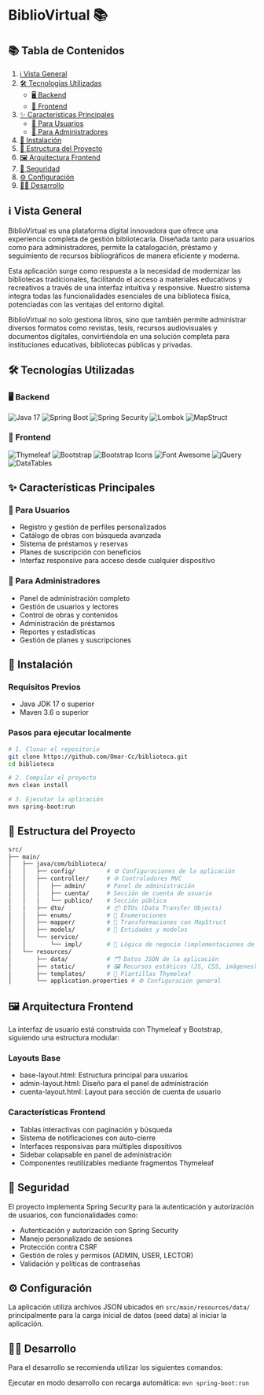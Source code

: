 # BiblioVirtual 📚

## 📚 Tabla de Contenidos
1. [ℹ️ Vista General](#vista-general)
2. [🛠️ Tecnologías Utilizadas](#-tecnologías-utilizadas)
   - [🖥️ Backend](#backend)
   - [🎨 Frontend](#frontend)
3. [✨ Características Principales](#-características-principales)
   - [👤 Para Usuarios](#para-usuarios)
   - [👑 Para Administradores](#para-administradores)
4. [🚀 Instalación](#-instalación)
5. [📁 Estructura del Proyecto](#-estructura-del-proyecto)
6. [🖼️ Arquitectura Frontend](#-arquitectura-frontend)
7. [🔐 Seguridad](#-seguridad)
8. [⚙️ Configuración](#configuración)
9. [👨‍💻 Desarrollo](#desarrollo)

## ℹ️ Vista General
BiblioVirtual es una plataforma digital innovadora que ofrece una experiencia completa de gestión bibliotecaria. Diseñada tanto para usuarios como para administradores, permite la catalogación, préstamo y seguimiento de recursos bibliográficos de manera eficiente y moderna.

Esta aplicación surge como respuesta a la necesidad de modernizar las bibliotecas tradicionales, facilitando el acceso a materiales educativos y recreativos a través de una interfaz intuitiva y responsive. Nuestro sistema integra todas las funcionalidades esenciales de una biblioteca física, potenciadas con las ventajas del entorno digital.

BiblioVirtual no solo gestiona libros, sino que también permite administrar diversos formatos como revistas, tesis, recursos audiovisuales y documentos digitales, convirtiéndola en una solución completa para instituciones educativas, bibliotecas públicas y privadas.

## 🛠️ Tecnologías Utilizadas
### 🖥️ Backend
![Java 17](https://img.shields.io/badge/Java-17-orange)
![Spring Boot](https://img.shields.io/badge/Spring%20Boot-3.4.5-green)
![Spring Security](https://img.shields.io/badge/Spring%20Security-Latest-green)
![Lombok](https://img.shields.io/badge/Lombok-Latest-blue)
![MapStruct](https://img.shields.io/badge/MapStruct-1.5.5.Final-blue)

### 🎨 Frontend
![Thymeleaf](https://img.shields.io/badge/Thymeleaf-Latest-green)
![Bootstrap](https://img.shields.io/badge/Bootstrap-5.3.5-purple)
![Bootstrap Icons](https://img.shields.io/badge/Bootstrap%20Icons-1.11.1-purple)
![Font Awesome](https://img.shields.io/badge/Font%20Awesome-6.5.2-blue)
![jQuery](https://img.shields.io/badge/jQuery-3.7.0-blue)
![DataTables](https://img.shields.io/badge/DataTables-1.13.4-blue)

## ✨ Características Principales

### 👤 Para Usuarios
- Registro y gestión de perfiles personalizados
- Catálogo de obras con búsqueda avanzada
- Sistema de préstamos y reservas
- Planes de suscripción con beneficios
- Interfaz responsive para acceso desde cualquier dispositivo
### 👑 Para Administradores
- Panel de administración completo
- Gestión de usuarios y lectores
- Control de obras y contenidos
- Administración de préstamos
- Reportes y estadísticas
- Gestión de planes y suscripciones

## 🚀 Instalación

### Requisitos Previos
- Java JDK 17 o superior
- Maven 3.6 o superior

### Pasos para ejecutar localmente

```bash
# 1. Clonar el repositorio
git clone https://github.com/Omar-Cc/biblioteca.git
cd biblioteca

# 2. Compilar el proyecto
mvn clean install

# 3. Ejecutar la aplicación
mvn spring-boot:run
```

## 📁 Estructura del Proyecto

```bash
src/
├── main/
│   ├── java/com/biblioteca/
│   │   ├── config/         # ⚙️ Configuraciones de la aplicación
│   │   ├── controller/     # 🌐 Controladores MVC
│   │   │   ├── admin/      # Panel de administración
│   │   │   ├── cuenta/     # Sección de cuenta de usuario
│   │   │   └── publico/    # Sección pública
│   │   ├── dto/            # 📦 DTOs (Data Transfer Objects)
│   │   ├── enums/          # 🔢 Enumeraciones
│   │   ├── mapper/         # 🔄 Transformaciones con MapStruct
│   │   ├── models/         # 🧩 Entidades y modelos
│   │   └── service/
│   │       └── impl/       # 💼 Lógica de negocio (implementaciones de servicio)
│   └── resources/
│       ├── data/           # 🗂️ Datos JSON de la aplicación
│       ├── static/         # 🖼️ Recursos estáticos (JS, CSS, imágenes)
│       ├── templates/      # 📝 Plantillas Thymeleaf
│       └── application.properties # ⚙️ Configuración general
```

## 🖼️ Arquitectura Frontend
La interfaz de usuario está construida con Thymeleaf y Bootstrap, siguiendo una estructura modular:

### Layouts Base
- base-layout.html: Estructura principal para usuarios
- admin-layout.html: Diseño para el panel de administración
- cuenta-layout.html: Layout para sección de cuenta de usuario

### Características Frontend
- Tablas interactivas con paginación y búsqueda
- Sistema de notificaciones con auto-cierre
- Interfaces responsivas para múltiples dispositivos
- Sidebar colapsable en panel de administración
- Componentes reutilizables mediante fragmentos Thymeleaf

## 🔐 Seguridad
El proyecto implementa Spring Security para la autenticación y autorización de usuarios, con funcionalidades como:

- Autenticación y autorización con Spring Security
- Manejo personalizado de sesiones
- Protección contra CSRF
- Gestión de roles y permisos (ADMIN, USER, LECTOR)
- Validación y políticas de contraseñas

## ⚙️ Configuración
La aplicación utiliza archivos JSON ubicados en `src/main/resources/data/` principalmente para la carga inicial de datos (seed data) al iniciar la aplicación.

## 👨‍💻 Desarrollo
Para el desarrollo se recomienda utilizar los siguientes comandos:

Ejecutar en modo desarrollo con recarga automática: ```mvn spring-boot:run```
